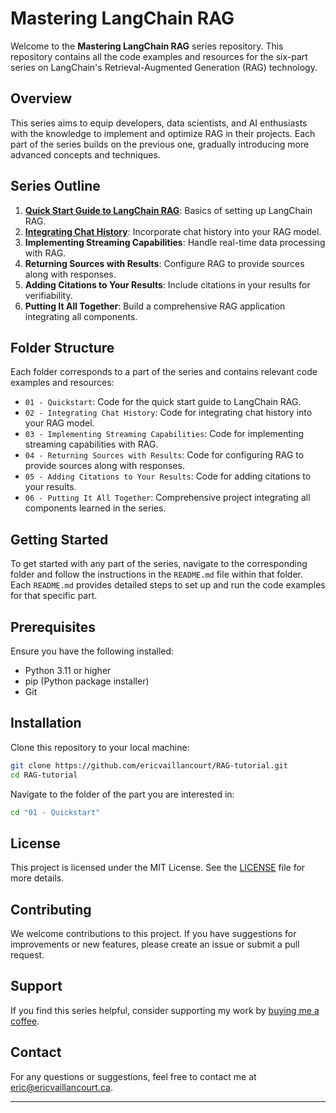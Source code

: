 # Mastering LangChain RAG

Welcome to the **Mastering LangChain RAG** series repository. This repository contains all the code examples and resources for the six-part series on LangChain's Retrieval-Augmented Generation (RAG) technology.

## Overview

This series aims to equip developers, data scientists, and AI enthusiasts with the knowledge to implement and optimize RAG in their projects. Each part of the series builds on the previous one, gradually introducing more advanced concepts and techniques.

## Series Outline

1. **[Quick Start Guide to LangChain RAG](https://medium.com/@eric_vaillancourt/mastering-langchain-rag-a-comprehensive-tutorial-series-part-1-28faf6257fea)**: Basics of setting up LangChain RAG.
2. **[Integrating Chat History](https://medium.com/@eric_vaillancourt/mastering-langchain-rag-integrating-chat-history-part-2-4c80eae11b43)**: Incorporate chat history into your RAG model.
3. **Implementing Streaming Capabilities**: Handle real-time data processing with RAG.
4. **Returning Sources with Results**: Configure RAG to provide sources along with responses.
5. **Adding Citations to Your Results**: Include citations in your results for verifiability.
6. **Putting It All Together**: Build a comprehensive RAG application integrating all components.

## Folder Structure

Each folder corresponds to a part of the series and contains relevant code examples and resources:

- `01 - Quickstart`: Code for the quick start guide to LangChain RAG.
- `02 - Integrating Chat History`: Code for integrating chat history into your RAG model.
- `03 - Implementing Streaming Capabilities`: Code for implementing streaming capabilities with RAG.
- `04 - Returning Sources with Results`: Code for configuring RAG to provide sources along with responses.
- `05 - Adding Citations to Your Results`: Code for adding citations to your results.
- `06 - Putting It All Together`: Comprehensive project integrating all components learned in the series.

## Getting Started

To get started with any part of the series, navigate to the corresponding folder and follow the instructions in the `README.md` file within that folder. Each `README.md` provides detailed steps to set up and run the code examples for that specific part.

## Prerequisites

Ensure you have the following installed:

- Python 3.11 or higher
- pip (Python package installer)
- Git


## Installation

Clone this repository to your local machine:

```bash
git clone https://github.com/ericvaillancourt/RAG-tutorial.git
cd RAG-tutorial
```

Navigate to the folder of the part you are interested in:

```bash
cd "01 - Quickstart"
```

## License

This project is licensed under the MIT License. See the [LICENSE](LICENSE) file for more details.

## Contributing

We welcome contributions to this project. If you have suggestions for improvements or new features, please create an issue or submit a pull request.

## Support

If you find this series helpful, consider supporting my work by [buying me a coffee](https://www.buymeacoffee.com/evaillancourt).

## Contact

For any questions or suggestions, feel free to contact me at [eric@ericvaillancourt.ca](mailto:eric@ericvaillancourt.ca).

---

